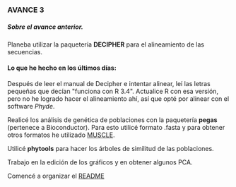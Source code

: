 ### AVANCE 3

##### Sobre el avance anterior. 
Planeba utilizar la paquetería **DECIPHER** para el alineamiento de las secuencias.

#### Lo que he hecho en los últimos días:
Después de leer el manual de Decipher e intentar alinear, leí las letras pequeñas que decían "funciona con R 3.4". Actualice R con esa versión, pero no he logrado hacer el alineamiento ahí, así que opté por alinear con el software *Phyde*. 

Realicé los análisis de genética de poblaciones con la paquetería **pegas** (pertenece  a Bioconductor). Para esto utilicé formato .fasta y para obtener otros formatos he utilizado [MUSCLE](http://www.ebi.ac.uk/Tools/msa/muscle/).

Utilicé **phytools** para hacer los árboles de similitud de las poblaciones.

Trabajo en la edición de los gráficos y en obtener algunos PCA.

Comencé a organizar el [README](https://github.com/RaquelHdz/Proyecto_Final_Bioinf2017-II/blob/master/readme.md)

